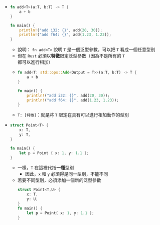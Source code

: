 - ```rust
  fn add<T>(a:T, b:T) -> T {
      a + b
  }
  
  fn main() {
      println!("add i32: {}", add(20, 30));
      println!("add f64: {}", add(1.23, 1.23));
  }
  ```
	- 說明：
	  `fn add<T>` 說明 `T` 是一個泛型參數，可以把 `T` 看成一個任意型別
	- 但在 `Rust` 必須以**特徵**限定泛型參數（因為不是所有的 `T` 都可以進行相加）
	- ```rust
	  fn add<T: std::ops::Add<Output = T>>(a:T, b:T) -> T {
	      a + b
	  }
	  
	  fn main() {
	      println!("add i32: {}", add(20, 30));
	      println!("add f64: {}", add(1.23, 1.23));
	  }
	  ```
	- `T: [特徵]`：就是將 `T` 限定在具有可以進行相加動作的型別
- ```rust
  struct Point<T> {
      x: T,
      y: T,
  }
  
  fn main() {
      let p = Point { x: 1, y: 1.1 };
  }
  ```
	- 一樣，`T` 在這裡代指**一種**型別
		- 因此，`x` 和 `y` 必須得是同一型別，不能不同
	- 若要不同型別，必須添加一個新的泛型參數
	  ```rust
	  struct Point<T,U> {
	      x: T,
	      y: U,
	  }
	  fn main() {
	      let p = Point{ x: 1, y: 1.1 };
	  }
	  
	  ```